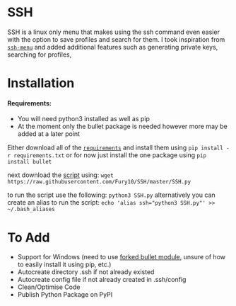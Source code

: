 # SSH
SSH is a linux only menu that makes using the ssh command even easier with the option to save profiles and search for them.
I took inspiration from [`ssh-menu`](https://github.com/antonjah/ssh-menu) and added additional features such as generating private keys, searching for profiles,

# Installation

#### Requirements:
- You will need python3 installed as well as pip  
- At the moment only the bullet package is needed however more may be added at a later point

Either download all of the [`requirements`](https://raw.githubusercontent.com/Fury10/SSH/master/requirements.txt) and install them using `pip install -r requirements.txt` or for now just install the one package using `pip install bullet`

next download the [script](https://raw.githubusercontent.com/Fury10/SSH/master/SSH.py) using: `wget https://raw.githubusercontent.com/Fury10/SSH/master/SSH.py`

to run the script use the following: `python3 SSH.py` alternatively you can create an alias to run the script:
`echo 'alias ssh="python3 SSH.py"' >> ~/.bash_aliases`

# To Add
- Support for Windows (need to use [forked bullet module](https://github.com/bchao1/bullet/pull/79), unsure of how to easily install it using pip, etc.)  
- Autocreate directory .ssh if not already existed
- Autocreate config file if not already created in .ssh/config
- Clean/Optimise Code
- Publish Python Package on PyPI

